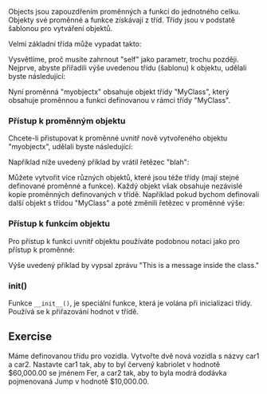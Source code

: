 Objects jsou zapouzdřením proměnných a funkcí do jednotného celku. Objekty své proměnné a funkce získávají z tříd. Třídy jsou v podstatě šablonou pro vytváření objektů.

Velmi základní třída může vypadat takto:

Vysvětlíme, proč musíte zahrnout "self" jako parametr, trochu později. Nejprve, abyste přiřadili výše uvedenou třídu (šablonu) k objektu, udělali byste následující:

Nyní proměnná "myobjectx" obsahuje objekt třídy "MyClass", který obsahuje proměnnou a funkci definovanou v rámci třídy "MyClass".

### Přístup k proměnným objektu

Chcete-li přistupovat k proměnné uvnitř nově vytvořeného objektu "myobjectx", udělali byste následující:

Například níže uvedený příklad by vrátil řetězec "blah":

Můžete vytvořit více různých objektů, které jsou téže třídy (mají stejné definované proměnné a funkce). Každý objekt však obsahuje nezávislé kopie proměnných definovaných v třídě. Například pokud bychom definovali další objekt s třídou "MyClass" a poté změnili řetězec v proměnné výše:

### Přístup k funkcím objektu

Pro přístup k funkci uvnitř objektu používáte podobnou notaci jako pro přístup k proměnné:

Výše uvedený příklad by vypsal zprávu "This is a message inside the class."

### __init__()

Funkce `__init__()`, je speciální funkce, která je volána při inicializaci třídy. Používá se k přiřazování hodnot v třídě.

Exercise
--------

Máme definovanou třídu pro vozidla. Vytvořte dvě nová vozidla s názvy car1 a car2. Nastavte car1 tak, aby to byl červený kabriolet v hodnotě $60,000.00 se jménem Fer, a car2 tak, aby to byla modrá dodávka pojmenovaná Jump v hodnotě $10,000.00.
